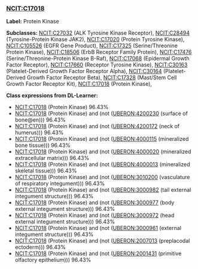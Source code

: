 
### [NCIT:C17018](http://purl.obolibrary.org/obo/NCIT_C17018)
**Label:** Protein Kinase

**Subclasses:** [NCIT:C27032](http://purl.obolibrary.org/obo/NCIT_C27032) (ALK Tyrosine Kinase Receptor), [NCIT:C28494](http://purl.obolibrary.org/obo/NCIT_C28494) (Tyrosine-Protein Kinase JAK2), [NCIT:C17020](http://purl.obolibrary.org/obo/NCIT_C17020) (Protein Tyrosine Kinase), [NCIT:C105526](http://purl.obolibrary.org/obo/NCIT_C105526) (EGFR Gene Product), [NCIT:C17325](http://purl.obolibrary.org/obo/NCIT_C17325) (Serine/Threonine Protein Kinase), [NCIT:C18506](http://purl.obolibrary.org/obo/NCIT_C18506) (ErbB Receptor Family Protein), [NCIT:C17476](http://purl.obolibrary.org/obo/NCIT_C17476) (Serine/Threonine-Protein Kinase B-Raf), [NCIT:C17068](http://purl.obolibrary.org/obo/NCIT_C17068) (Epidermal Growth Factor Receptor), [NCIT:C17660](http://purl.obolibrary.org/obo/NCIT_C17660) (Receptor Tyrosine Kinase), [NCIT:C30163](http://purl.obolibrary.org/obo/NCIT_C30163) (Platelet-Derived Growth Factor Receptor Alpha), [NCIT:C30164](http://purl.obolibrary.org/obo/NCIT_C30164) (Platelet-Derived Growth Factor Receptor Beta), [NCIT:C17328](http://purl.obolibrary.org/obo/NCIT_C17328) (Mast/Stem Cell Growth Factor Receptor Kit), [NCIT:C17018](http://purl.obolibrary.org/obo/NCIT_C17018) (Protein Kinase), 

**Class expressions from DL-Learner:**

- [NCIT:C17018](http://purl.obolibrary.org/obo/NCIT_C17018) (Protein Kinase) 96.43%
- [NCIT:C17018](http://purl.obolibrary.org/obo/NCIT_C17018) (Protein Kinase) and (not ([UBERON:4200230](http://purl.obolibrary.org/obo/UBERON_4200230) (surface of bone@en))) 96.43%
- [NCIT:C17018](http://purl.obolibrary.org/obo/NCIT_C17018) (Protein Kinase) and (not ([UBERON:4200172](http://purl.obolibrary.org/obo/UBERON_4200172) (neck of humerus))) 96.43%
- [NCIT:C17018](http://purl.obolibrary.org/obo/NCIT_C17018) (Protein Kinase) and (not ([UBERON:4000115](http://purl.obolibrary.org/obo/UBERON_4000115) (mineralized bone tissue))) 96.43%
- [NCIT:C17018](http://purl.obolibrary.org/obo/NCIT_C17018) (Protein Kinase) and (not ([UBERON:4000020](http://purl.obolibrary.org/obo/UBERON_4000020) (mineralized extracellular matrix))) 96.43%
- [NCIT:C17018](http://purl.obolibrary.org/obo/NCIT_C17018) (Protein Kinase) and (not ([UBERON:4000013](http://purl.obolibrary.org/obo/UBERON_4000013) (mineralized skeletal tissue))) 96.43%
- [NCIT:C17018](http://purl.obolibrary.org/obo/NCIT_C17018) (Protein Kinase) and (not ([UBERON:3010200](http://purl.obolibrary.org/obo/UBERON_3010200) (vasculature of respiratory integument))) 96.43%
- [NCIT:C17018](http://purl.obolibrary.org/obo/NCIT_C17018) (Protein Kinase) and (not ([UBERON:3000982](http://purl.obolibrary.org/obo/UBERON_3000982) (tail external integument structure))) 96.43%
- [NCIT:C17018](http://purl.obolibrary.org/obo/NCIT_C17018) (Protein Kinase) and (not ([UBERON:3000977](http://purl.obolibrary.org/obo/UBERON_3000977) (body external integument structure))) 96.43%
- [NCIT:C17018](http://purl.obolibrary.org/obo/NCIT_C17018) (Protein Kinase) and (not ([UBERON:3000972](http://purl.obolibrary.org/obo/UBERON_3000972) (head external integument structure))) 96.43%
- [NCIT:C17018](http://purl.obolibrary.org/obo/NCIT_C17018) (Protein Kinase) and (not ([UBERON:3000961](http://purl.obolibrary.org/obo/UBERON_3000961) (external integument structure))) 96.43%
- [NCIT:C17018](http://purl.obolibrary.org/obo/NCIT_C17018) (Protein Kinase) and (not ([UBERON:2007013](http://purl.obolibrary.org/obo/UBERON_2007013) (preplacodal ectoderm))) 96.43%
- [NCIT:C17018](http://purl.obolibrary.org/obo/NCIT_C17018) (Protein Kinase) and (not ([UBERON:2001431](http://purl.obolibrary.org/obo/UBERON_2001431) (primitive olfactory epithelium))) 96.43%
- [NCIT:C17018](http://purl.obolibrary.org/obo/NCIT_C17018) (Protein Kinase) and (not ([UBERON:2001073](http://purl.obolibrary.org/obo/UBERON_2001073) (axial vasculature))) 96.43%
- [NCIT:C17018](http://purl.obolibrary.org/obo/NCIT_C17018) (Protein Kinase) and (not ([UBERON:2001053](http://purl.obolibrary.org/obo/UBERON_2001053) (future internal carotid artery))) 96.43%


